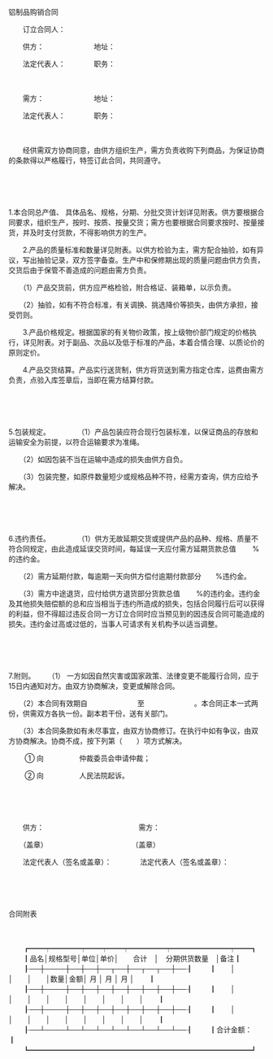 



铝制品购销合同



 

　　订立合同人：

　　供方：　　　　　　　地址： 

　　法定代表人：　　　　职务：　　

　　

　　需方：　　　　　　　地址： 

　　法定代表人：　　　　职务：　　

　　

　　经供需双方协商同意，由供方组织生产，需方负责收购下列商品，为保证协商的条款得以严格履行，特签订此合同，共同遵守。

　　

　　

1.本合同总产值、
具体品名、规格，分期、分批交货计划详见附表。供方要根据合同要求，组织生产，按时、按质、按量交货；需方也要根据合同要求按时、按量接货，并及时支付货款，不得影响供方的生产。

　　2.产品的质量标准和数量详见附表。以供方检验为主，需方配合抽验，如有异议，写出抽验记录，双方签字备查。生产中和保修期出现的质量问题由供方负责，交货后由于保管不善造成的问题由需方负责。

　　（1）产品交货前，供方应严格检验，附合格证、装箱单，以示负责。

　　（2）抽验，如有不符合标准，有关调换、挑选降价等损失，由供方承担，接受罚则。

　　3.产品价格规定。根据国家的有关物价政策，按上级物价部门规定的价格执行，详见附表。对于副品、次品以及低于标准的产品，本着合情合理、以质论价的原则定价。

　　4.产品交货结算。产品实行送货制，供方将货送到需方指定仓库，运费由需方负责，点验入库签章后，当即在需方结算付款。

　　

　　

5.包装规定。
　　
　 （1）产品包装应符合现行包装标准，以保证商品的存放和运输安全为前提，以符合运输要求为准绳。

　　（2）如因包装不当在运输中造成的损失由供方自负。

　　（3）包装完整，如原件数量短少或规格品种不符，经需方查询，供方应给予解决。

　　

　　

6.违约责任。
　　
　 （1）供方无故延期交货或提供产品的品种、规格、质量不符合同规定，由此造成延误交货时间，每延误一天应付需方延期货款总值　　 %的违约金。

　　（2）需方延期付款，每逾期一天向供方偿付逾期付款部分　　%违约金。

　　（3）需方中途退货，应付给供方退货部分货款总值　　 %的违约金。违约金及其他损失赔偿额的总和应当相当于违约所造成的损失，包括合同履行后可以获得的利益，但不得超过违反合同一方订立合同时应当预见到的因违反合同可能造成的损失。违约金过高或过低的，当事人可请求有关机构予以适当调整。

　　

　　

7.附则。
　　（1）
一方如因自然灾害或国家政策、法律变更不能履行合同，应于15日内通知对方。由双方协商解决，变更或解除合同。

　　（2）本合同有效期自　　　　　　　至　　　　　　　。本合同正本一式两份，供需双方各执一份。副本若干份，送有关部门。

　　（3）本合同条款如有未尽事宜，由双方协商修订。在执行中如有争议，由双方协商解决。协商不成，按下列第（　　）项方式解决。

　　 ① 向　　　　　仲裁委员会申请仲裁；

　　 ② 向　　　　　人民法院起诉。　　

　　

　　

　　供方：　　　　　　　　　　　　　 需方：

　　（盖章）　　　　　　　　　　　　 （盖章）

　　法定代表人（签名或盖章）：　　　　法定代表人（签名或盖章）：

　　

　　


 合同附表



　　


　　┏━━┯━━━━┯━━┯━━┯━━━━━┯━━━━━━━━┯━━┓
　　┃品名│规格型号│单位│单价│　　合计　│　分期供货数量　│备注┃
　　┠──┼────┼──┼──┼──┬──┼──┬──┬──┼──┨
　　┃　　│　　　　│　　│　　│数量│金额│ 月 │ 月 │ 月 │　　┃
　　┠──┼────┼──┼──┼──┼──┼──┼──┼──┼──┨
　　┃　　│　　　　│　　│　　│　　│　　│　　│　　│　　│　　┃
　　┠──┼────┼──┼──┼──┼──┼──┼──┼──┼──┨
　　┃　　│　　　　│　　│　　│　　│　　│　　│　　│　　│　　┃
　　┠──┴────┴──┴──┴──┴──┴──┴──┴──┴──┨
　　┃合计金额：　　　　　　　　　　　　　　　　　　　　　　　　　　┃
　　┗━━━━━━━━━━━━━━━━━━━━━━━━━━━━━━━┛
　　
